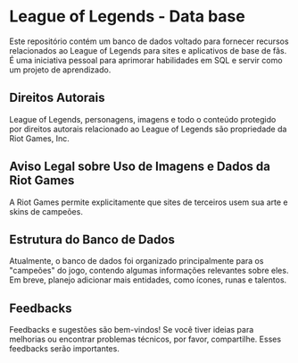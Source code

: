 # League of Legends - Data base
Este repositório contém um banco de dados voltado para fornecer recursos relacionados ao League of Legends para sites e aplicativos de base de fãs. É uma iniciativa pessoal para aprimorar habilidades em SQL e servir como um projeto de aprendizado.

## Direitos Autorais
League of Legends, personagens, imagens e todo o conteúdo protegido por direitos autorais relacionado ao League of Legends são propriedade da Riot Games, Inc.

## Aviso Legal sobre Uso de Imagens e Dados da Riot Games
A Riot Games permite explicitamente que sites de terceiros usem sua arte e skins de campeões.

## Estrutura do Banco de Dados
Atualmente, o banco de dados foi organizado principalmente para os "campeões" do jogo, contendo algumas informações relevantes sobre eles. Em breve, planejo adicionar mais entidades, como ícones, runas e talentos.

## Feedbacks
Feedbacks e sugestões são bem-vindos! Se você tiver ideias para melhorias ou encontrar problemas técnicos, por favor, compartilhe. Esses feedbacks serão importantes.